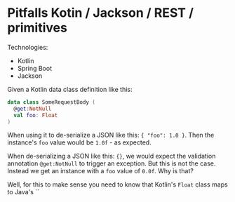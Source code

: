 # Pitfalls Kotin / Jackson / REST / primitives

Technologies:
- Kotlin
- Spring Boot
- Jackson

Given a Kotlin data class definition like this:

```kotlin
data class SomeRequestBody (
  @get:NotNull
  val foo: Float
)
```

When using it to de-serialize a JSON like this: `{ "foo": 1.0 }`. 
Then the instance's `foo` value would be `1.0f` - as expected.

When de-serializing a JSON like this: `{}`, we would expect the
validation annotation `@get:NotNull` to trigger an exception.
But this is not the case. Instead we get an instance with a `foo`
value of `0.0f`. Why is that?

Well, for this to make sense you need to know that Kotlin's 
`Float` class maps to Java's ``
